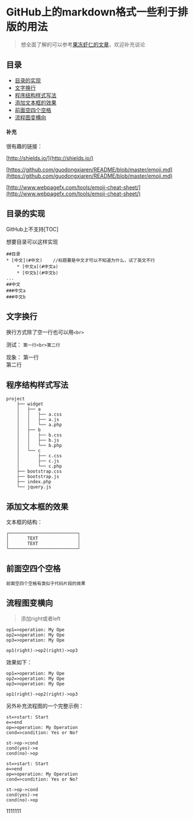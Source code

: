 GitHub上的markdown格式一些利于排版的用法
=======================================
> 想全面了解的可以参考[果冻虾仁的文章](https://github.com/guodongxiaren/README)，欢迎补充谈论


## 目录

* [目录的实现](#目录的实现)
* [文字换行](#文字换行)
* [程序结构样式写法](#程序结构样式写法)
* [添加文本框的效果](#添加文本框的效果)
* [前面空四个空格](#前面空四个空格)
* [流程图变横向](#流程图变横向)



#### 补充

很有趣的链接：

[http://shields.io/](http://shields.io/)

[https://github.com/guodongxiaren/README/blob/master/emoji.md](https://github.com/guodongxiaren/README/blob/master/emoji.md)

[http://www.webpagefx.com/tools/emoji-cheat-sheet/](http://www.webpagefx.com/tools/emoji-cheat-sheet/)


## 目录的实现
GitHub上不支持[TOC]

想要目录可以这样实现

```
##目录
* [中文](#中文)    //标题要是中文才可以不知道为什么，试了英文不行
    * [中文a](#中文a)
    * [中文b](#中文b)
...
##中文
###中文a
###中文b
```


## 文字换行

换行方式除了空一行也可以用`<br>`

测试：
`第一行<br>第二行`

现象：
第一行<br>第二行


## 程序结构样式写法

    project
        ├── widget
        │   ├── a
        │   │   ├── a.css
        │   │   ├── a.js
        │   │   └── a.php
        │   ├── b
        │   │   ├── b.css
        │   │   ├── b.js
        │   │   └── b.php
        │   └── c
        │       ├── c.css
        │       ├── c.js
        │       └── c.php
        ├── bootstrap.css
        ├── bootstrap.js
        ├── index.php
        └── jquery.js



## 添加文本框的效果

文本框的结构：

    ┌──────────────────────────┐
    │       TEXT               │ 
    │       TEXT               │
    └──────────────────────────┘    





## 前面空四个空格

    前面空四个空格有类似于代码片段的效果
        
## 流程图变横向

> 添加right或者left

```
op1=>operation: My Ope
op2=>operation: My Ope
op3=>operation: My Ope

op1(right)->op2(right)->op3

```

效果如下：
```flow
op1=>operation: My Ope
op2=>operation: My Ope
op3=>operation: My Ope

op1(right)->op2(right)->op3
```


另外补充流程图的一个完整示例：
```
st=>start: Start
e=>end
op=>operation: My Operation
cond=>condition: Yes or No?

st->op->cond
cond(yes)->e
cond(no)->op
```



```flow
st=>start: Start
e=>end
op=>operation: My Operation
cond=>condition: Yes or No?

st->op->cond
cond(yes)->e
cond(no)->op
```


1111111

